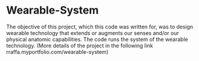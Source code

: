 # Wearable-System

The objective of this project, which this code was written for, was to design wearable technology that extends or augments our senses and/or our physical anatomic capabilities. The code runs the system of the wearable technology. (More details of the project in the following link rraffa.myportfolio.com/wearable-system)
